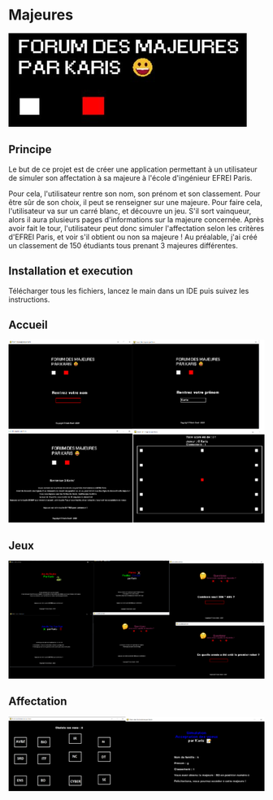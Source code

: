 # Majeures

![logo](https://github.com/KarisG/Majeures/blob/main/FDM.JPG)

## Principe 
Le but de ce projet est de créer une application permettant à un utilisateur de simuler son affectation à sa majeure à l'école d'ingénieur EFREI Paris.

Pour cela, l'utilisateur rentre son nom, son prénom et son classement. 
Pour être sûr de son choix, il peut se renseigner sur une majeure. Pour faire cela, l'utilisateur va sur un carré blanc, et découvre un jeu. S'il sort vainqueur, alors il aura plusieurs pages d'informations sur la majeure concernée.
Après avoir fait le tour, l'utilisateur peut donc simuler l'affectation selon les critères d'EFREI Paris, et voir s'il obtient ou non sa majeure !
Au préalable, j'ai créé un classement de 150 étudiants tous prenant 3 majeures différentes.

## Installation et execution

Télécharger tous les fichiers, lancez le main dans un IDE puis suivez les instructions.

## Accueil 

![Accueil](https://github.com/KarisG/Majeures/blob/main/accueilFDM.png)

## Jeux

![Jeux](https://github.com/KarisG/Majeures/blob/main/jeuximg.png)

## Affectation

![Affectation](https://github.com/KarisG/Majeures/blob/main/affectation.png)
